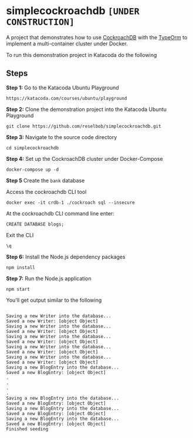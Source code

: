 # simplecockroachdb `[UNDER CONSTRUCTION]`

A project that demonstrates how to use [CockroachDB](cockroachlabs.com) with the [TypeOrm](https://typeorm.io/#/) to implement a multi-container cluster under Docker.

To run this demonstration project in Katacoda do the following

## Steps

**Step 1:** Go to the Katacoda Ubuntu Playground

`https://katacoda.com/courses/ubuntu/playground`

**Step 2:** Clone the demonstration project into the Katacoda Ubuntu Playground

`git clone https://github.com/reselbob/simplecockroachdb.git`

**Step 3:** Navigate to the source code directory

`cd simplecockroachdb`

**Step 4:** Set up the CockroachDB cluster under Docker-Compose

`docker-compose up -d`

**Step 5** Create the `bank` database

Access the cockroachdb CLI tool

`docker exec -it crdb-1 ./cockroach sql --insecure`

At the cockroachdb CLI command line enter:

`CREATE DATABASE blogs;`

Exit the CLI

`\q`

**Step 6:** Install the Node.js dependency packages

`npm install`

**Step 7:** Run the Node.js application

`npm start`

You'll get output similar to the following

```text

Saving a new Writer into the database...
Saved a new Writer: [object Object]
Saving a new Writer into the database...
Saved a new Writer: [object Object]
Saving a new Writer into the database...
Saved a new Writer: [object Object]
Saving a new Writer into the database...
Saved a new Writer: [object Object]
Saving a new Writer into the database...
Saved a new Writer: [object Object]
Saving a new BlogEntry into the database...
Saved a new BlogEntry: [object Object]
.
.
.
.
Saving a new BlogEntry into the database...
Saved a new BlogEntry: [object Object]
Saving a new BlogEntry into the database...
Saved a new BlogEntry: [object Object]
Saving a new BlogEntry into the database...
Saved a new BlogEntry: [object Object]
Finished seeding


```

